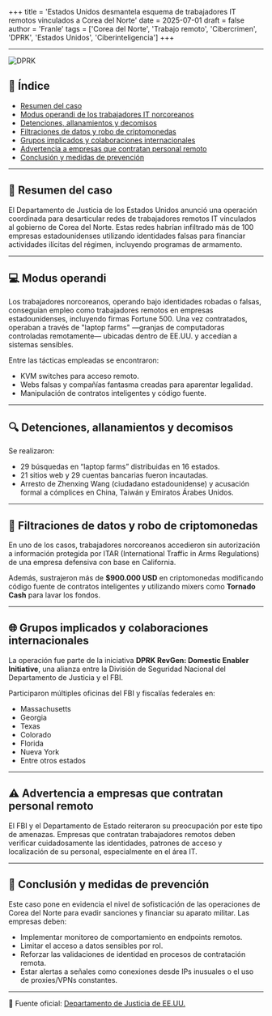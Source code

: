 +++
title = 'Estados Unidos desmantela esquema de trabajadores IT remotos vinculados a Corea del Norte'
date = 2025-07-01
draft = false
author = 'Franle'
tags = ['Corea del Norte', 'Trabajo remoto', 'Cibercrimen', 'DPRK', 'Estados Unidos', 'Ciberinteligencia']
+++

---

![DPRK](https://pbs.twimg.com/media/Guu0K6LX0AAZk7k?format=png&name=medium)

## 🧩 Índice
- [Resumen del caso](#resumen-del-caso)
- [Modus operandi de los trabajadores IT norcoreanos](#modus-operandi)
- [Detenciones, allanamientos y decomisos](#detenciones)
- [Filtraciones de datos y robo de criptomonedas](#filtraciones)
- [Grupos implicados y colaboraciones internacionales](#grupos)
- [Advertencia a empresas que contratan personal remoto](#advertencia)
- [Conclusión y medidas de prevención](#conclusion)

---

## 📰 Resumen del caso

El Departamento de Justicia de los Estados Unidos anunció una operación coordinada para desarticular redes de trabajadores remotos IT vinculados al gobierno de Corea del Norte. Estas redes habrían infiltrado más de 100 empresas estadounidenses utilizando identidades falsas para financiar actividades ilícitas del régimen, incluyendo programas de armamento.

---

## 💻 Modus operandi

Los trabajadores norcoreanos, operando bajo identidades robadas o falsas, conseguían empleo como trabajadores remotos en empresas estadounidenses, incluyendo firmas Fortune 500. Una vez contratados, operaban a través de "laptop farms" —granjas de computadoras controladas remotamente— ubicadas dentro de EE.UU. y accedían a sistemas sensibles.

Entre las tácticas empleadas se encontraron:
- KVM switches para acceso remoto.
- Webs falsas y compañías fantasma creadas para aparentar legalidad.
- Manipulación de contratos inteligentes y código fuente.

---

## 🔍 Detenciones, allanamientos y decomisos

Se realizaron:
- 29 búsquedas en “laptop farms” distribuidas en 16 estados.
- 21 sitios web y 29 cuentas bancarias fueron incautadas.
- Arresto de Zhenxing Wang (ciudadano estadounidense) y acusación formal a cómplices en China, Taiwán y Emiratos Árabes Unidos.

---

## 💸 Filtraciones de datos y robo de criptomonedas

En uno de los casos, trabajadores norcoreanos accedieron sin autorización a información protegida por ITAR (International Traffic in Arms Regulations) de una empresa defensiva con base en California.

Además, sustrajeron más de **$900.000 USD** en criptomonedas modificando código fuente de contratos inteligentes y utilizando mixers como **Tornado Cash** para lavar los fondos.

---

## 🌐 Grupos implicados y colaboraciones internacionales

La operación fue parte de la iniciativa **DPRK RevGen: Domestic Enabler Initiative**, una alianza entre la División de Seguridad Nacional del Departamento de Justicia y el FBI.

Participaron múltiples oficinas del FBI y fiscalías federales en:
- Massachusetts
- Georgia
- Texas
- Colorado
- Florida
- Nueva York
- Entre otros estados

---

## ⚠️ Advertencia a empresas que contratan personal remoto

El FBI y el Departamento de Estado reiteraron su preocupación por este tipo de amenazas. Empresas que contratan trabajadores remotos deben verificar cuidadosamente las identidades, patrones de acceso y localización de su personal, especialmente en el área IT.

---

## 🧠 Conclusión y medidas de prevención

Este caso pone en evidencia el nivel de sofisticación de las operaciones de Corea del Norte para evadir sanciones y financiar su aparato militar. Las empresas deben:

- Implementar monitoreo de comportamiento en endpoints remotos.
- Limitar el acceso a datos sensibles por rol.
- Reforzar las validaciones de identidad en procesos de contratación remota.
- Estar alertas a señales como conexiones desde IPs inusuales o el uso de proxies/VPNs constantes.

---

📌 Fuente oficial: [Departamento de Justicia de EE.UU.](https://www.justice.gov/opa/pr/justice-department-announces-coordinated-nationwide-actions-combat-north-korean-remote)
